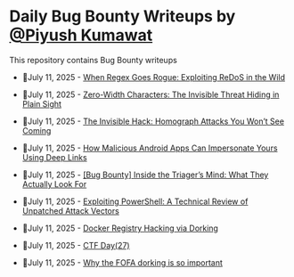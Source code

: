 # Daily Bug Bounty Writeups by [@Piyush Kumawat](https://twitter.com/piyush_supiy) 
This repository contains Bug Bounty writeups

<!-- BLOG-POST-LIST:START -->
 - 💯July 11, 2025 - [When Regex Goes Rogue: Exploiting ReDoS in the Wild](https://medium.com/@narendarlb123/when-regex-goes-rogue-exploiting-redos-in-the-wild-e81cc9814d26?source=rss------bug_bounty-5) 

 - 💯July 11, 2025 - [Zero-Width Characters: The Invisible Threat Hiding in Plain Sight](https://medium.com/@narendarlb123/zero-width-characters-the-invisible-threat-hiding-in-plain-sight-92f384e31716?source=rss------bug_bounty-5) 

 - 💯July 11, 2025 - [The Invisible Hack: Homograph Attacks You Won’t See Coming](https://medium.com/@narendarlb123/the-invisible-hack-homograph-attacks-you-wont-see-coming-254ffc2d9931?source=rss------bug_bounty-5) 

 - 💯July 11, 2025 - [How Malicious Android Apps Can Impersonate Yours Using Deep Links](https://medium.com/@frankheat/how-malicious-android-apps-can-impersonate-yours-using-deep-links-8eac7f245aaf?source=rss------bug_bounty-5) 

 - 💯July 11, 2025 - [[Bug Bounty] Inside the Triager’s Mind: What They Actually Look For](https://cybersecuritywriteups.com/bug-bounty-inside-the-triagers-mind-what-they-actually-look-for-534c520ab4d7?source=rss------bug_bounty-5) 

 - 💯July 11, 2025 - [Exploiting PowerShell: A Technical Review of Unpatched Attack Vectors](https://medium.com/@TheAegisSecurity/exploiting-powershell-a-technical-review-of-unpatched-attack-vectors-b4c4606db260?source=rss------bug_bounty-5) 

 - 💯July 11, 2025 - [Docker Registry Hacking via Dorking](https://medium.com/meetcyber/docker-registry-hacking-via-dorking-d27093c236e8?source=rss------bug_bounty-5) 

 - 💯July 11, 2025 - [CTF Day&lpar;27&rpar;](https://medium.com/@ahmednarmer1/ctf-day-27-1e6bb61eb835?source=rss------bug_bounty-5) 

 - 💯July 11, 2025 - [Why the FOFA dorking is so important](https://levi4.medium.com/why-the-fofa-dorking-is-so-important-cdfc510ac976?source=rss------bug_bounty-5) 
<!-- BLOG-POST-LIST:END -->
